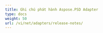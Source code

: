 ```yaml
---
title: Ghi chú phát hành Aspose.PSD Adapter
type: docs
weight: 50
url: /vi/net/adapters/release-notes/
---
```

